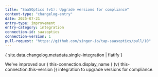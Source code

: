 ```yaml
---
title: "SaaSOptics (v1): Upgrade versions for compliance"
content-type: "changelog-entry"
date: 2025-07-21
entry-type: improvement
entry-category: integration
connection-id: saasoptics
connection-version: 1
pull-request: "https://github.com/singer-io/tap-saasoptics/pull/10"
---
```

{ site.data.changelog.metadata.single-integration | flatify }

We've improved our { this-connection.display_name } (v{ this-connection.this-version }) integration to upgrade versions for compliance.